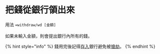 # 把錢從銀行領出來

用法 `=withdraw/wd [金額]`\
\
如果未輸入金額，則會提出銀行內所有的錢。

{% hint style="info" %}
錢用完後記得[存入](save.md)銀行避免被[搶劫](record.md)。
{% endhint %}
